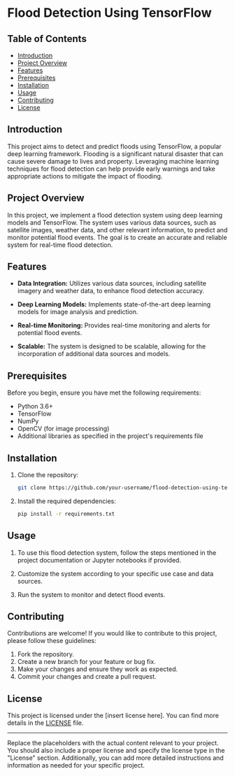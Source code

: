 

# Flood Detection Using TensorFlow

## Table of Contents

- [Introduction](#introduction)
- [Project Overview](#project-overview)
- [Features](#features)
- [Prerequisites](#prerequisites)
- [Installation](#installation)
- [Usage](#usage)
- [Contributing](#contributing)
- [License](#license)

## Introduction

This project aims to detect and predict floods using TensorFlow, a popular deep learning framework. Flooding is a significant natural disaster that can cause severe damage to lives and property. Leveraging machine learning techniques for flood detection can help provide early warnings and take appropriate actions to mitigate the impact of flooding.

## Project Overview

In this project, we implement a flood detection system using deep learning models and TensorFlow. The system uses various data sources, such as satellite images, weather data, and other relevant information, to predict and monitor potential flood events. The goal is to create an accurate and reliable system for real-time flood detection.

## Features

- **Data Integration:** Utilizes various data sources, including satellite imagery and weather data, to enhance flood detection accuracy.

- **Deep Learning Models:** Implements state-of-the-art deep learning models for image analysis and prediction.

- **Real-time Monitoring:** Provides real-time monitoring and alerts for potential flood events.

- **Scalable:** The system is designed to be scalable, allowing for the incorporation of additional data sources and models.

## Prerequisites

Before you begin, ensure you have met the following requirements:

- Python 3.6+
- TensorFlow
- NumPy
- OpenCV (for image processing)
- Additional libraries as specified in the project's requirements file

## Installation

1. Clone the repository:

   ```bash
   git clone https://github.com/your-username/flood-detection-using-tensorflow.git
   ```

2. Install the required dependencies:

   ```bash
   pip install -r requirements.txt
   ```

## Usage

1. To use this flood detection system, follow the steps mentioned in the project documentation or Jupyter notebooks if provided.

2. Customize the system according to your specific use case and data sources.

3. Run the system to monitor and detect flood events.

## Contributing

Contributions are welcome! If you would like to contribute to this project, please follow these guidelines:

1. Fork the repository.
2. Create a new branch for your feature or bug fix.
3. Make your changes and ensure they work as expected.
4. Commit your changes and create a pull request.

## License

This project is licensed under the [insert license here]. You can find more details in the [LICENSE](LICENSE) file.

---

Replace the placeholders with the actual content relevant to your project. You should also include a proper license and specify the license type in the "License" section. Additionally, you can add more detailed instructions and information as needed for your specific project.
 
